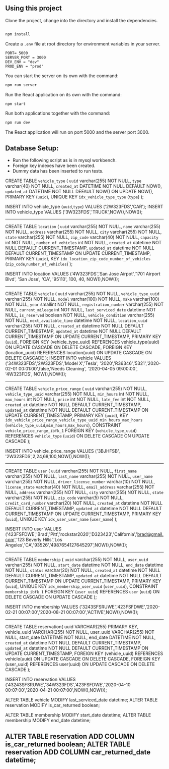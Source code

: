 ## Using this project

Clone the project, change into the directory and install the dependencies.

```bash

npm install
```

Create a `.env` file at root directory for environment variables in your server.

```
PORT= 5000
SERVER_PORT = 3000
DEV_ENV = "dev"
PROD_ENV = "prod"
```

You can start the server on its own with the command:

```bash
npm run server
```

Run the React application on its own with the command:

```bash
npm start
```

Run both applications together with the command:

```bash
npm run dev
```

The React application will run on port 5000 and the server port 3000.

## Database Setup:

- Run the following script as is in mysql workbench.
- Foreign key indexes have been created.
- Dummy data has been inserted to run tests.

CREATE TABLE `vehicle_type` (
`uuid` varchar(255) NOT NULL,
`type` varchar(40) NOT NULL,
`created_at` DATETIME NOT NULL DEFAULT NOW(),
`updated_at` DATETIME NOT NULL DEFAULT NOW() ON UPDATE NOW(),
PRIMARY KEY (`uuid`),
UNIQUE KEY `idx_vehicle_type_type` (`type`)
);

INSERT INTO vehicle_type (`uuid`,`type`) VALUES ('2W323FDS','CAR');
INSERT INTO vehicle_type VALUES ('3W323FDS','TRUCK',NOW(),NOW());

---

CREATE TABLE `location` (
`uuid` varchar(255) NOT NULL,
`name` varchar(255) NOT NULL,
`address` varchar(255) NOT NULL,
`city` varchar(255) NOT NULL,
`state` varchar(255) NOT NULL,
`zip_code` varchar(40) NOT NULL,
`capacity` int NOT NULL,
`number_of_vehicles` int NOT NULL,
`created_at` datetime NOT NULL DEFAULT CURRENT_TIMESTAMP,
`updated_at` datetime NOT NULL DEFAULT CURRENT_TIMESTAMP ON UPDATE CURRENT_TIMESTAMP,
PRIMARY KEY (`uuid`),
KEY `idx_location_zip_code_number_of_vehicles` (`zip_code`,`number_of_vehicles`)
);

INSERT INTO location VALUES ('4W323FDS','San Jose Airpot','1701 Airport Blvd', 'San Jose', 'CA', '95110', 100, 40, NOW(),NOW());

---

CREATE TABLE `vehicle` (
`uuid` varchar(255) NOT NULL,
`vehicle_type_uuid` varchar(255) NOT NULL,
`model` varchar(100) NOT NULL,
`make` varchar(100) NOT NULL,
`year` smallint NOT NULL,
`registration_number` varchar(255) NOT NULL,
`current_mileage` int NOT NULL,
`last_serviced_date` datetime NOT NULL,
`is_reserved` boolean NOT NULL,
`vehicle_condition` varchar(255) NOT NULL,
`next_available_time` datetime NOT NULL,
`location_uuid` varchar(255) NOT NULL,
`created_at` datetime NOT NULL DEFAULT CURRENT_TIMESTAMP,
`updated_at` datetime NOT NULL DEFAULT CURRENT_TIMESTAMP ON UPDATE CURRENT_TIMESTAMP,
PRIMARY KEY (`uuid`),
FOREIGN KEY (vehicle_type_uuid) REFERENCES vehicle_type(uuid) ON UPDATE CASCADE ON DELETE CASCADE,
FOREIGN KEY (location_uuid) REFERENCES location(uuid) ON UPDATE CASCADE ON DELETE CASCADE
);
INSERT INTO vehicle VALUES
('34W323FDS','2W323FDS','Model X','Tesla', '2020','R36346','5321','2020-02-01 00:01:00',false,'Needs Cleaning', '2020-04-05 09:00:00', '4W323FDS', NOW(),NOW());

---

CREATE TABLE `vehicle_price_range` (
`uuid` varchar(255) NOT NULL,
`vehicle_type_uuid` varchar(255) NOT NULL,
`min_hours` int NOT NULL,
`max_hours` int NOT NULL,
`price` int NOT NULL,
`late_fee` int NOT NULL,
`created_at` datetime NOT NULL DEFAULT CURRENT_TIMESTAMP,
`updated_at` datetime NOT NULL DEFAULT CURRENT_TIMESTAMP ON UPDATE CURRENT_TIMESTAMP,
PRIMARY KEY (`uuid`),
KEY `idx_vehicle_price_range_vehicle_type_uuid_min_hours_max_hours` (`vehicle_type_uuid`,`min_hours`,`max_hours`),
CONSTRAINT `vehicle_price_range_ibfk_1` FOREIGN KEY (`vehicle_type_uuid`) REFERENCES `vehicle_type` (`uuid`) ON DELETE CASCADE ON UPDATE CASCADE
);

INSERT INTO vehicle_price_range VALUES ('3BJHFSB', '2W323FDS',2,24,68,100,NOW(),NOW());

---

CREATE TABLE `user` (
`uuid` varchar(255) NOT NULL,
`first_name` varchar(255) NOT NULL,
`last_name` varchar(255) NOT NULL,
`user_name` varchar(255) NOT NULL,
`driver_license_number` varchar(10) NOT NULL,
`license_state` varchar(40) NOT NULL,
`email_address` varchar(255) NOT NULL,
`address` varchar(255) NOT NULL,
`city` varchar(255) NOT NULL,
`state` varchar(255) NOT NULL,
`zip_code` varchar(5) NOT NULL,
`credit_card_number` varchar(20) NOT NULL,
`created_at` datetime NOT NULL DEFAULT CURRENT_TIMESTAMP,
`updated_at` datetime NOT NULL DEFAULT CURRENT_TIMESTAMP ON UPDATE CURRENT_TIMESTAMP,
PRIMARY KEY (`uuid`),
UNIQUE KEY `idx_user_user_name` (`user_name`)
);

INSERT INTO user VALUES ('423FSFDWE','Brad','Pitt','rockstar2020','D323423','California','brad@gmail.com','123 Beverly Hills','Los Angeles','CA','93526','4987654127645297',NOW(),NOW());

---

CREATE TABLE `membership` (
`uuid` varchar(255) NOT NULL,
`user_uuid` varchar(255) NOT NULL,
`start_date` datetime NOT NULL,
`end_date` datetime NOT NULL,
`status` varchar(20) NOT NULL,
`created_at` datetime NOT NULL DEFAULT CURRENT_TIMESTAMP,
`updated_at` datetime NOT NULL DEFAULT CURRENT_TIMESTAMP ON UPDATE CURRENT_TIMESTAMP,
PRIMARY KEY (`uuid`),
UNIQUE KEY `idx_membership_user_uuid` (`user_uuid`),
CONSTRAINT `membership_ibfk_1` FOREIGN KEY (`user_uuid`) REFERENCES `user` (`uuid`) ON DELETE CASCADE ON UPDATE CASCADE
);

INSERT INTO membership VALUES ('3243SFSRUWE','423FSFDWE','2020-02-21 00:07:00','2020-08-21 00:07:00','ACTIVE',NOW(),NOW());

---

CREATE TABLE reservation(
uuid VARCHAR(255) PRIMARY KEY,
vehicle_uuid VARCHAR(255) NOT NULL,
user_uuid VARCHAR(255) NOT NULL,
start_date DATETIME NOT NULL,
end_date DATETIME NOT NULL,
`created_at` datetime NOT NULL DEFAULT CURRENT_TIMESTAMP,
`updated_at` datetime NOT NULL DEFAULT CURRENT_TIMESTAMP ON UPDATE CURRENT_TIMESTAMP,
FOREIGN KEY (vehicle_uuid) REFERENCES vehicle(uuid) ON UPDATE CASCADE ON DELETE CASCADE,
FOREIGN KEY (user_uuid) REFERENCES user(uuid) ON UPDATE CASCADE ON DELETE CASCADE
);

INSERT INTO reservation VALUES ('43243SFSRUWE','34W323FDS','423FSFDWE','2020-04-10 00:07:00','2020-04-21 00:07:00',NOW(),NOW());


ALTER TABLE vehicle MODIFY last_serviced_date datetime;
ALTER TABLE reservation MODIFY is_car_returned boolean;

ALTER TABLE membership MODIFY start_date datetime;
ALTER TABLE membership MODIFY end_date datetime;

ALTER TABLE reservation ADD COLUMN is_car_returned boolean;
ALTER TABLE reservation ADD COLUMN car_returned_date datetime;
---
